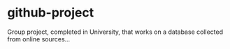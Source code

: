 # github-project
Group project, completed in University, that works on a database collected from online sources...
